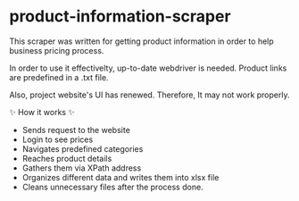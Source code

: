 # product-information-scraper
This scraper was written for getting product information in order to help business pricing process.

In order to use it effectivelty, up-to-date webdriver is needed.
Product links are predefined in a .txt file.

Also, project website's UI has renewed. Therefore, It may not work properly.


✨ How it works ✨
- Sends request to the website
- Login to see prices
- Navigates predefined categories
- Reaches product details
- Gathers them via XPath address
- Organizes different data and writes them into xlsx file
- Cleans unnecessary files after the process done.
